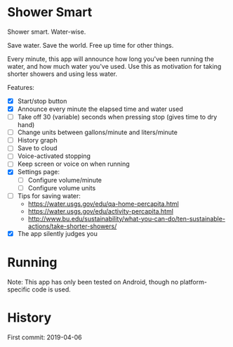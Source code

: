 # Shower Smart

Shower smart. Water-wise.

Save water. Save the world. Free up time for other things.

Every minute, this app will announce how long you've been running the water, and how much water you've used.
Use this as motivation for taking shorter showers and using less water. 

Features:
- [x] Start/stop button
- [x] Announce every minute the elapsed time and water used
- [ ] Take off 30 (variable) seconds when pressing stop (gives time to dry hand)
- [ ] Change units between gallons/minute and liters/minute
- [ ] History graph
- [ ] Save to cloud
- [ ] Voice-activated stopping
- [ ] Keep screen or voice on when running
- [x] Settings page:
  - [ ] Configure volume/minute
  - [ ] Configure volume units
- [ ] Tips for saving water:
  - https://water.usgs.gov/edu/qa-home-percapita.html
  - https://water.usgs.gov/edu/activity-percapita.html
  - http://www.bu.edu/sustainability/what-you-can-do/ten-sustainable-actions/take-shorter-showers/
- [x] The app silently judges you

# Running
Note: This app has only been tested on Android, though no platform-specific code is used.

# History
First commit: 2019-04-06
